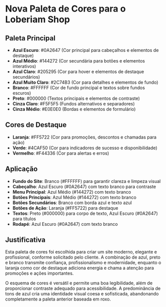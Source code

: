 # Nova Paleta de Cores para o Loberiam Shop

## Paleta Principal
- **Azul Escuro**: #0A2647 (Cor principal para cabeçalhos e elementos de destaque)
- **Azul Médio**: #144272 (Cor secundária para botões e elementos interativos)
- **Azul Claro**: #205295 (Cor para hover e elementos de destaque secundários)
- **Azul Muito Claro**: #2C74B3 (Cor para detalhes e elementos de fundo)
- **Branco**: #FFFFFF (Cor de fundo principal e textos sobre fundos escuros)
- **Preto**: #000000 (Textos principais e elementos de contraste)
- **Cinza Claro**: #F5F5F5 (Fundos alternativos e separadores)
- **Cinza Médio**: #E0E0E0 (Bordas e elementos de formulário)

## Cores de Destaque
- **Laranja**: #FF5722 (Cor para promoções, descontos e chamadas para ação)
- **Verde**: #4CAF50 (Cor para indicadores de sucesso e disponibilidade)
- **Vermelho**: #F44336 (Cor para alertas e erros)

## Aplicação
- **Fundo do Site**: Branco (#FFFFFF) para garantir clareza e limpeza visual
- **Cabeçalho**: Azul Escuro (#0A2647) com texto branco para contraste
- **Menu Principal**: Azul Médio (#144272) com texto branco
- **Botões Principais**: Azul Médio (#144272) com texto branco
- **Botões Secundários**: Branco com borda azul e texto azul
- **Botões de Ação**: Laranja (#FF5722) para destaque
- **Textos**: Preto (#000000) para corpo de texto, Azul Escuro (#0A2647) para títulos
- **Rodapé**: Azul Escuro (#0A2647) com texto branco

## Justificativa
Esta paleta de cores foi escolhida para criar um site moderno, elegante e profissional, conforme solicitado pelo cliente. A combinação de azul, preto e branco transmite confiança, profissionalismo e modernidade, enquanto o laranja como cor de destaque adiciona energia e chama a atenção para promoções e ações importantes.

O esquema de cores é versátil e permite uma boa legibilidade, além de proporcionar contraste adequado para acessibilidade. A predominância de tons de azul cria uma identidade visual coesa e sofisticada, abandonando completamente a paleta anterior baseada em roxo.
